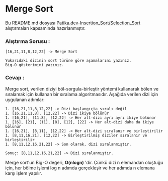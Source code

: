 # Merge Sort
Bu README.md dosyası [Patika.dev-Insertion_Sort/Selection_Sort](https://app.patika.dev/courses/veri-yapilari-ve-algoritmalar/insertion-sort-proje) alıştırmaları kapsamında hazırlanmıştır.

### Alıştırma Sorusu :

    [16,21,11,8,12,22] -> Merge Sort

    Yukarıdaki dizinin sort türüne göre aşamalarını yazınız.
    Big-O gösterimini yazınız.

### Cevap :

Merge sort, verilen diziyi böl-sorgula-birleştir yöntemi kullanarak bölen ve sıralamak için kullanan bir sıralama algoritmasıdır. Aşağıda verilen dizi için uygulanan adımlar:

    1. [16,21,11,8,12,22] -> Dizi başlangıçta sıralı değil
    1. [16,21,11,8], [12,22] -> Dizi ikiye bölünür
    1. [16,21], [11,8], [12,22] -> Her alt-dizi ayrı ayrı ikiye bölünür
    1. [16], [21], [11], [8], [12], [22] -> Her alt-dizi daha da ikiye bölünür
    1. [16,21], [8,11], [12,22] -> Her alt-dizi sıralanır ve birleştirilir
    1. [8,11,16,21], [12,22] -> Birleştirilmiş diziler sıralanır ve birleştirilir
    1. [8,11,12,16,21,22] -> Son olarak, dizi sıralanmıştır.

    Sonuç: [8,11,12,16,21,22] -> Dizi sıralanmıştır.

Merge sort'un Big-O değeri, **O(nlogn)** 'dir. Çünkü dizi n elemandan oluştuğu için, her bölme işlemi log n adımda gerçekleşir ve her adımda n elemana karşı işlem yapılır.